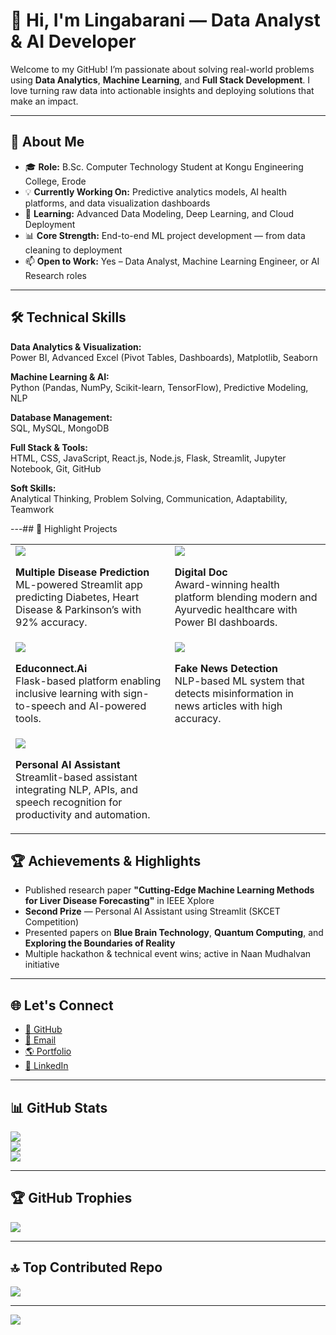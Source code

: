 # 👋 Hi, I'm Lingabarani — Data Analyst & AI Developer

Welcome to my GitHub! I’m passionate about solving real-world problems using **Data Analytics**, **Machine Learning**, and **Full Stack Development**. I love turning raw data into actionable insights and deploying solutions that make an impact.

---

## 💼 About Me

- 🎓 **Role:** B.Sc. Computer Technology Student at Kongu Engineering College, Erode  
- 💡 **Currently Working On:** Predictive analytics models, AI health platforms, and data visualization dashboards  
- 🧠 **Learning:** Advanced Data Modeling, Deep Learning, and Cloud Deployment  
- 📊 **Core Strength:** End-to-end ML project development — from data cleaning to deployment  
- 📫 **Open to Work:** Yes – Data Analyst, Machine Learning Engineer, or AI Research roles  

---

## 🛠️ Technical Skills

**Data Analytics & Visualization:**  
Power BI, Advanced Excel (Pivot Tables, Dashboards), Matplotlib, Seaborn  

**Machine Learning & AI:**  
Python (Pandas, NumPy, Scikit-learn, TensorFlow), Predictive Modeling, NLP  

**Database Management:**  
SQL, MySQL, MongoDB  

**Full Stack & Tools:**  
HTML, CSS, JavaScript, React.js, Node.js, Flask, Streamlit, Jupyter Notebook, Git, GitHub  

**Soft Skills:**  
Analytical Thinking, Problem Solving, Communication, Adaptability, Teamwork  

---## 🚀 Highlight Projects  

<table>
<tr>
<td>
<a href="https://multiple-disease-find-app.streamlit.app/">
  <img src="https://github-readme-stats.vercel.app/api/pin/?username=lingabarani&repo=multiple-disease-prediction-streamlit-app&theme=radical" />
</a>  
<p><b>Multiple Disease Prediction</b><br/>ML-powered Streamlit app predicting Diabetes, Heart Disease & Parkinson’s with 92% accuracy.</p>
</td>
<td>
<a href="https://lingabarani.github.io/Digital-Doc/">
  <img src="https://github-readme-stats.vercel.app/api/pin/?username=lingabarani&repo=Digital-Doc&theme=radical" />
</a>  
<p><b>Digital Doc</b><br/>Award-winning health platform blending modern and Ayurvedic healthcare with Power BI dashboards.</p>
</td>
</tr>
<tr>
<td>
<a href="https://github.com/lingabarani/Educonnect.Ai">
  <img src="https://github-readme-stats.vercel.app/api/pin/?username=lingabarani&repo=Educonnect.Ai&theme=radical" />
</a>  
<p><b>Educonnect.Ai</b><br/>Flask-based platform enabling inclusive learning with sign-to-speech and AI-powered tools.</p>
</td>
<td>
<a href="https://github.com/lingabarani/Fake-News-Detection">
  <img src="https://github-readme-stats.vercel.app/api/pin/?username=lingabarani&repo=Fake-News-Detection&theme=radical" />
</a>  
<p><b>Fake News Detection</b><br/>NLP-based ML system that detects misinformation in news articles with high accuracy.</p>
</td>
</tr>
<tr>
<td>
<a href="https://github.com/lingabarani/Personal-AI-Assistant-Streamlit">
  <img src="https://github-readme-stats.vercel.app/api/pin/?username=lingabarani&repo=Personal-AI-Assistant-Streamlit&theme=radical" />
</a>  
<p><b>Personal AI Assistant</b><br/>Streamlit-based assistant integrating NLP, APIs, and speech recognition for productivity and automation.</p>
</td>
</tr>
</table>


## 🏆 Achievements & Highlights

- Published research paper **"Cutting-Edge Machine Learning Methods for Liver Disease Forecasting"** in IEEE Xplore  
- **Second Prize** — Personal AI Assistant using Streamlit (SKCET Competition)  
- Presented papers on **Blue Brain Technology**, **Quantum Computing**, and **Exploring the Boundaries of Reality**  
- Multiple hackathon & technical event wins; active in Naan Mudhalvan initiative  

---

## 🌐 Let's Connect

- [🐙 GitHub](https://github.com/lingabarani)  
- [📧 Email](mailto:lingabaraniak@gmail.com)  
- [🌎 Portfolio](https://lingabarani.github.io/personal-portfolio-lingabarani/)  
- [💼 LinkedIn](https://linkedin.com/in/lingabarani)  

---

## 📊 GitHub Stats

![](https://github-readme-stats.vercel.app/api?username=lingabarani&theme=highcontrast&hide_border=false&include_all_commits=false&count_private=false)  
![](https://nirzak-streak-stats.vercel.app/?user=lingabarani&theme=highcontrast&hide_border=false)  
![](https://github-readme-stats.vercel.app/api/top-langs/?username=lingabarani&theme=highcontrast&hide_border=false&layout=compact)  

---

## 🏆 GitHub Trophies

![](https://github-profile-trophy.vercel.app/?username=lingabarani&theme=radical&no-frame=true&no-bg=false&margin-w=4)  

---

## 🔝 Top Contributed Repo

![](https://github-contributor-stats.vercel.app/api?username=lingabarani&limit=5&theme=radical&combine_all_yearly_contributions=true)  

---

[![](https://visitcount.itsvg.in/api?id=lingabarani&icon=0&color=0)](https://visitcount.itsvg.in)  
